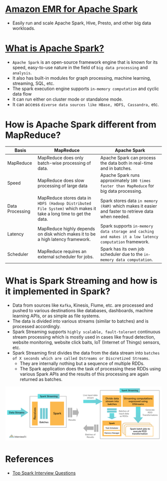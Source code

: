 
# [Amazon EMR for Apache Spark](https://aws.amazon.com/emr/)
- Easily run and scale Apache Spark, Hive, Presto, and other big data workloads.

# [What is Apache Spark?](https://spark.apache.org)
- `Apache Spark` is an open-source framework engine that is known for its speed, easy-to-use nature in the field of `big data processing` and `analysis`.
- It also has built-in modules for graph processing, machine learning, streaming, SQL, etc.
- The spark execution engine supports `in-memory computation` and cyclic data flow 
- It can run either on cluster mode or standalone mode.
- It can access `diverse data sources like HBase, HDFS, Cassandra,` etc.

# How is Apache Spark different from MapReduce?

Basis                                 | MapReduce                                                                        | Apache Spark                                                                             |
---------------------------------------|---------------------------------------------------------------------------|------------------------------------------------------------------------------------------|
MapReduce | MapReduce does only batch-wise processing of data. | Apache Spark can process the data both in real-time and in batches.                      |
Speed | MapReduce does slow processing of large data                                                | Apache Spark runs approximately `100 times faster than MapReduce` for big data processing. |
Data Processing | MapReduce stores data in `HDFS (Hadoop Distributed File System)` which makes it take a long time to get the data.          | Spark stores data `in memory (RAM)` which makes it easier and faster to retrieve data when needed.                                                         |
Latency | MapReduce highly depends on disk which makes it to be a high latency framework. | Spark supports `in-memory data storage and caching and makes it a low latency computation` framework.                                    |
Scheduler | MapReduce requires an external scheduler for jobs. | Spark has its own job scheduler due to the `in-memory data computation`.                             |

# What is Spark Streaming and how is it implemented in Spark?
- Data from sources like `Kafka`, Kinesis, Flume, etc. are processed and pushed to various destinations like databases, dashboards, machine learning APIs, or as simple as file systems. 
- The data is divided into various streams (similar to batches) and is processed accordingly.
- Spark Streaming supports `highly scalable, fault-tolerant` continuous stream processing which is mostly used in cases like fraud detection, website monitoring, website click baits, IoT (Internet of Things) sensors, etc.
- Spark Streaming first divides the data from the data stream into `batches of X seconds which are called Dstreams or Discretized Streams`. 
  - They are internally nothing but a sequence of multiple RDDs. 
  - The Spark application does the task of processing these RDDs using various Spark APIs and the results of this processing are again returned as batches. 

![img.png](../assests/apache_spark_spark_streaming.png)

# References
- [Top Spark Interview Questions](https://www.interviewbit.com/spark-interview-questions/)
